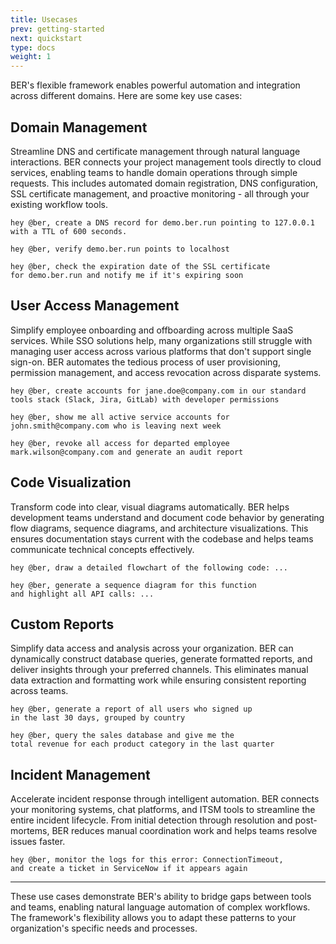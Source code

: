 ```yaml
---
title: Usecases
prev: getting-started
next: quickstart
type: docs
weight: 1
---
```


BER's flexible framework enables powerful automation and integration across different domains. Here are some key use cases:

## Domain Management

Streamline DNS and certificate management through natural language interactions. BER connects your project management tools directly to cloud services, enabling teams to handle domain operations through simple requests. This includes automated domain registration, DNS configuration, SSL certificate management, and proactive monitoring - all through your existing workflow tools.


```
hey @ber, create a DNS record for demo.ber.run pointing to 127.0.0.1
with a TTL of 600 seconds.
```

```
hey @ber, verify demo.ber.run points to localhost
```

```
hey @ber, check the expiration date of the SSL certificate
for demo.ber.run and notify me if it's expiring soon
```

## User Access Management

Simplify employee onboarding and offboarding across multiple SaaS services. While SSO solutions help, many organizations still struggle with managing user access across various platforms that don't support single sign-on. BER automates the tedious process of user provisioning, permission management, and access revocation across disparate systems.

```
hey @ber, create accounts for jane.doe@company.com in our standard
tools stack (Slack, Jira, GitLab) with developer permissions
```

```
hey @ber, show me all active service accounts for
john.smith@company.com who is leaving next week
```

```
hey @ber, revoke all access for departed employee
mark.wilson@company.com and generate an audit report
```


## Code Visualization

Transform code into clear, visual diagrams automatically. BER helps development teams understand and document code behavior by generating flow diagrams, sequence diagrams, and architecture visualizations. This ensures documentation stays current with the codebase and helps teams communicate technical concepts effectively.

```
hey @ber, draw a detailed flowchart of the following code: ...
```

```
hey @ber, generate a sequence diagram for this function
and highlight all API calls: ...
```

## Custom Reports

Simplify data access and analysis across your organization. BER can dynamically construct database queries, generate formatted reports, and deliver insights through your preferred channels. This eliminates manual data extraction and formatting work while ensuring consistent reporting across teams.

```
hey @ber, generate a report of all users who signed up
in the last 30 days, grouped by country
```

```
hey @ber, query the sales database and give me the
total revenue for each product category in the last quarter
```

## Incident Management

Accelerate incident response through intelligent automation. BER connects your monitoring systems, chat platforms, and ITSM tools to streamline the entire incident lifecycle. From initial detection through resolution and post-mortems, BER reduces manual coordination work and helps teams resolve issues faster.

```
hey @ber, monitor the logs for this error: ConnectionTimeout,
and create a ticket in ServiceNow if it appears again
```


---

These use cases demonstrate BER's ability to bridge gaps between tools and teams, enabling natural language automation of complex workflows. The framework's flexibility allows you to adapt these patterns to your organization's specific needs and processes.

